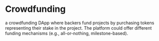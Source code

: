 # Crowdfunding
 a crowdfunding DApp where backers fund projects by purchasing tokens representing their stake in the project. The platform could offer different funding mechanisms (e.g., all-or-nothing, milestone-based).

